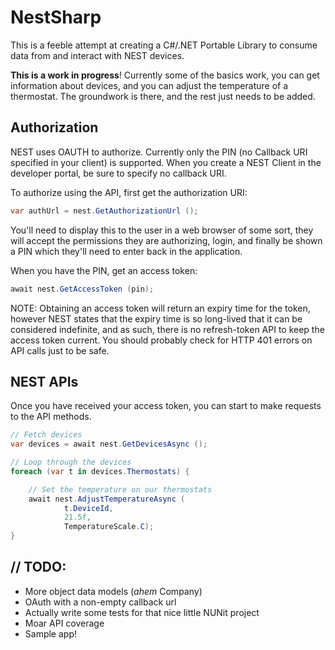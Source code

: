 # NestSharp

This is a feeble attempt at creating a C#/.NET Portable Library to consume data from and interact with NEST devices.

**This is a work in progress**! 
Currently some of the basics work, you can get information about devices, and you can adjust the temperature of a thermostat.  The groundwork is there, and the rest just needs to be added.

## Authorization
NEST uses OAUTH to authorize.  Currently only the PIN (no Callback URI specified in your client) is supported.  When you create a NEST Client in the developer portal, be sure to specify no callback URI.

To authorize using the API, first get the authorization URI:

```csharp
var authUrl = nest.GetAuthorizationUrl ();
```

You'll need to display this to the user in a web browser of some sort, they will accept the permissions they are authorizing, login, and finally be shown a PIN which they'll need to enter back in the application.

When you have the PIN, get an access token:

```csharp
await nest.GetAccessToken (pin);
```
NOTE: Obtaining an access token will return an expiry time for the token, however NEST states that the expiry time is so long-lived that it can be considered indefinite, and as such, there is no refresh-token API to keep the access token current.  You should probably check for HTTP 401 errors on API calls just to be safe.

## NEST APIs

Once you have received your access token, you can start to make requests to the API methods.

```csharp
// Fetch devices 
var devices = await nest.GetDevicesAsync ();

// Loop through the devices
foreach (var t in devices.Thermostats) {

	// Set the temperature on our thermostats
	await nest.AdjustTemperatureAsync (
			t.DeviceId,
			21.5f,
			TemperatureScale.C);                
}
```


## // TODO:

 - More object data models (*ahem* Company)
 - OAuth with a non-empty callback url
 - Actually write some tests for that nice little NUNit project
 - Moar API coverage
 - Sample app!